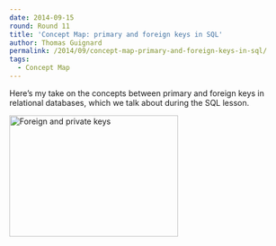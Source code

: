 ```yaml
---
date: 2014-09-15
round: Round 11
title: 'Concept Map: primary and foreign keys in SQL'
author: Thomas Guignard
permalink: /2014/09/concept-map-primary-and-foreign-keys-in-sql/
tags:
  - Concept Map
---
```

Here&#8217;s my take on the concepts between primary and foreign keys in relational databases, which we talk about during the SQL lesson.

[<img class="size-medium wp-image-8653 alignnone" alt="Foreign and private keys" src="http://files.software-carpentry.org/training-course/2014/09/sc-conceptmap-300x216.png" width="300" height="216" />][1]

 [1]: http://files.software-carpentry.org/training-course/2014/09/sc-conceptmap.png
